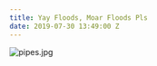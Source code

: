 ```yaml
---
title: Yay Floods, Moar Floods Pls
date: 2019-07-30 13:49:00 Z
---
```


![pipes.jpg](/uploads/pipes.jpg)